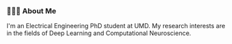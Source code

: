 ### 👩🏻‍💻 About Me
I'm an Electrical Engineering PhD student at UMD. My research interests are in the fields of Deep Learning and Computational Neuroscience. 

